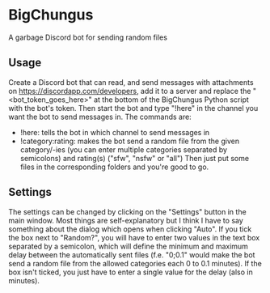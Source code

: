 # BigChungus
A garbage Discord bot for sending random files

## Usage
Create a Discord bot that can read, and send messages with attachments on https://discordapp.com/developers, add it to a server and replace the "<bot_token_goes_here>" at the bottom of the BigChungus Python script with the bot's token. Then start the bot and type "!here" in the channel you want the bot to send messages in. The commands are:
- !here: tells the bot in which channel to send messages in
- !category:rating: makes the bot send a random file from the given category/-ies (you can enter multiple categories separated by semicolons) and rating(s) ("sfw", "nsfw" or "all")
Then just put some files in the corresponding folders and you're good to go.

## Settings
The settings can be changed by clicking on the "Settings" button in the main window. Most things are self-explanatory but I think I have to say something about the dialog which opens when clicking "Auto". If you tick the box next to "Random?", you will have to enter two values in the text box separated by a semicolon, which will define the minimum and maximum delay between the automatically sent files (f.e. "0;0.1" would make the bot send a random file from the allowed categories each 0 to 0.1 minutes). If the box isn't ticked, you just have to enter a single value for the delay (also in minutes).
